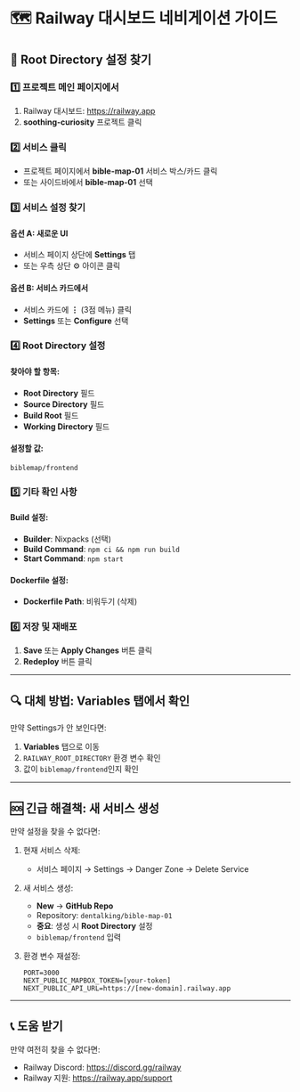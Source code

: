# 🗺️ Railway 대시보드 네비게이션 가이드

## 🎯 Root Directory 설정 찾기

### 1️⃣ 프로젝트 메인 페이지에서
1. Railway 대시보드: https://railway.app
2. **soothing-curiosity** 프로젝트 클릭

### 2️⃣ 서비스 클릭
- 프로젝트 페이지에서 **bible-map-01** 서비스 박스/카드 클릭
- 또는 사이드바에서 **bible-map-01** 선택

### 3️⃣ 서비스 설정 찾기

#### 옵션 A: 새로운 UI
- 서비스 페이지 상단에 **Settings** 탭
- 또는 우측 상단 ⚙️ 아이콘 클릭

#### 옵션 B: 서비스 카드에서
- 서비스 카드에 **⋮** (3점 메뉴) 클릭
- **Settings** 또는 **Configure** 선택

### 4️⃣ Root Directory 설정

#### 찾아야 할 항목:
- **Root Directory** 필드
- **Source Directory** 필드
- **Build Root** 필드
- **Working Directory** 필드

#### 설정할 값:
```
biblemap/frontend
```

### 5️⃣ 기타 확인 사항

#### Build 설정:
- **Builder**: Nixpacks (선택)
- **Build Command**: `npm ci && npm run build`
- **Start Command**: `npm start`

#### Dockerfile 설정:
- **Dockerfile Path**: 비워두기 (삭제)

### 6️⃣ 저장 및 재배포
1. **Save** 또는 **Apply Changes** 버튼 클릭
2. **Redeploy** 버튼 클릭

---

## 🔍 대체 방법: Variables 탭에서 확인

만약 Settings가 안 보인다면:
1. **Variables** 탭으로 이동
2. `RAILWAY_ROOT_DIRECTORY` 환경 변수 확인
3. 값이 `biblemap/frontend`인지 확인

---

## 🆘 긴급 해결책: 새 서비스 생성

만약 설정을 찾을 수 없다면:

1. 현재 서비스 삭제:
   - 서비스 페이지 → Settings → Danger Zone → Delete Service

2. 새 서비스 생성:
   - **New** → **GitHub Repo**
   - Repository: `dentalking/bible-map-01`
   - **중요**: 생성 시 **Root Directory** 설정
   - `biblemap/frontend` 입력

3. 환경 변수 재설정:
   ```
   PORT=3000
   NEXT_PUBLIC_MAPBOX_TOKEN=[your-token]
   NEXT_PUBLIC_API_URL=https://[new-domain].railway.app
   ```

---

## 📞 도움 받기

만약 여전히 찾을 수 없다면:
- Railway Discord: https://discord.gg/railway
- Railway 지원: https://railway.app/support
